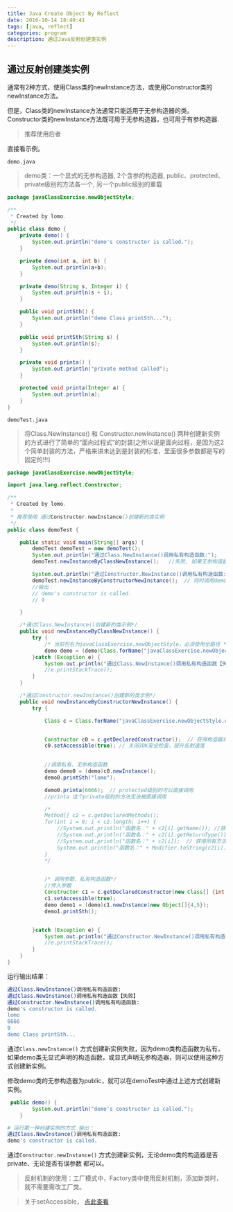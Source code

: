 ```yaml
---
title: Java Create Object By Reflect
date: 2016-10-14 18:40:41
tags: [java, reflect]
categories: program
description: 通过Java反射创建类实例
---
```


## 通过反射创建类实例

通常有2种方式，使用Class类的newInstance方法，或使用Constructor类的newInstance方法。

但是，Class类的newInstance方法通常只能适用于无参构造器的类。Constructor类的newInstance方法既可用于无参构造器，也可用于有参构造器.

> 推荐使用后者

直接看示例。

`demo.java`

> demo类：一个显式的无参构造器, 2个含参的构造器, public、protected、private级别的方法各一个, 另一个public级别的重载

```java
package javaClassExercise.newObjectStyle;

/**
 * Created by lomo.
 */
public class demo {
    private demo() {
        System.out.println("demo's constructor is called.");
    }

    private demo(int a, int b) {
        System.out.println(a+b);
    }

    private demo(String s, Integer i) {
        System.out.println(s + i);
    }

    public void printSth() {
        System.out.println("demo Class printSth...");
    }

    public void printSth(String s) {
        System.out.println(s);
    }

    private void printa() {
        System.out.println("private method called");
    }

    protected void printa(Integer a) {
        System.out.println(a);
    }
}
```

`demoTest.java`

> 将Class.NewInstance() 和 Constructor.newInstance() 两种创建新实例的方式进行了简单的“面向过程式”的封装[之所以说是面向过程，是因为这2个简单封装的方法，严格来讲未达到是封装的标准，里面很多参数都是写的固定的!!!]

```java
package javaClassExercise.newObjectStyle;

import java.lang.reflect.Constructor;

/**
 * Created by lomo.
 *
 * 推荐使用 通过Constructor.newInstance()创建新的类实例
 */
public class demoTest {

    public static void main(String[] args) {
        demoTest demoTest = new demoTest();
        System.out.println("通过Class.NewInstance()调用私有构造函数:");
        demoTest.newInstanceByClassNewInstance();   //失败, 如果无参构造器为public的就可以调用.

        System.out.println("通过Constructor.NewInstance()调用私有构造函数:");
        demoTest.newInstanceByConstructorNewInstance();  // 同时调用demo类的无参和有参构造器
        //输出：
        // demo's constructor is called.
        // 9

    }

    /*通过Class.NewInstance()创建新的类示例*/
    public void newInstanceByClassNewInstance() {
        try {
            /* 当前包名为javaClassExercise.newObjectStyle，必须使用全路径 */
            demo demo = (demo)Class.forName("javaClassExercise.newObjectStyle.demo").newInstance();
        }catch (Exception e) {
            System.out.println("通过Class.NewInstance()调用私有构造函数【失败】");
            //e.printStackTrace();
        }
    }

    /*通过Constructor.newInstance()创建新的类示例*/
    public void newInstanceByConstructorNewInstance() {
        try {

            Class c = Class.forName("javaClassExercise.newObjectStyle.demo");


            Constructor c0 = c.getDeclaredConstructor();  // 获得构造器对象
            c0.setAccessible(true); // 关闭JDK安全检查，提升反射速度
            

            //调用私有、无参构造函数
            demo demo0 = (demo)c0.newInstance();
            demo0.printSth("lomo");

            demo0.printa(6666);  // protected级别的可以直接调用
            //printa 这个private级别的方法无法被直接调用

            /*
            Method[] c2 = c.getDeclaredMethods();
            for(int i = 0; i < c2.length; i++) {
                //System.out.println("函数名：" + c2[i].getName()); //获得除构造器以外的所有函数名，包括private
                //System.out.println("函数名：" + c2[i].getReturnType()); //获得除构造器以外的所有函数的返回类型，包括private
                //System.out.println("函数名：" + c2[i]);  // 获得所有方法(除构造器)的方法体不包括{}
                System.out.println("函数名：" + Modifier.toString(c2[i].getModifiers()));  // 获得所有函数的访问权限
            }
            */


            /* 调用参数、私有构造函数*/
            //传入参数
            Constructor c1 = c.getDeclaredConstructor(new Class[] {int.class, int.class});
            c1.setAccessible(true);
            demo demo1 = (demo)c1.newInstance(new Object[]{4,5});
            demo1.printSth();


        }catch (Exception e) {
            System.out.println("通过Constructor.NewInstance()调用私有构造函数【失败】");
            //e.printStackTrace();
        }
    }
}
```

运行输出结果：
```bash
通过Class.NewInstance()调用私有构造函数:
通过Class.NewInstance()调用私有构造函数【失败】
通过Constructor.NewInstance()调用私有构造函数:
demo's constructor is called.
lomo
6666
9
demo Class printSth...
```

通过`Class.newInstance()` 方式创建新实例失败，因为demo类构造函数为私有，如果demo类无显式声明的构造函数，或显式声明无参构造器，则可以使用这种方式创建新实例。

修改demo类的无参构造器为public，就可以在demoTest中通过上述方式创建新实例。
```java
 public demo() {
        System.out.println("demo's constructor is called.");
    }
```
```bash
# 运行第一种创建实例的方式 输出：
通过Class.NewInstance()调用私有构造函数:
demo's constructor is called.
```

通过`Constructor.newInstance()` 方式创建新实例，无论demo类的构造器是否private、无论是否有误参数 都可以。

> 反射机制的使用：工厂模式中，Factory类中使用反射机制，添加新类时，就不需要需改工厂类。

> 关于setAccessible， <a href="https://my.oschina.net/swearyd7/blog/167822" target="_blank">点此查看</a>